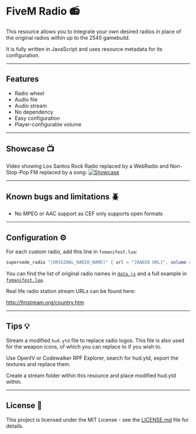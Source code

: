 # FiveM Radio 📻

This resource allows you to integrate your own desired radios in place of the original radios within up to the 2545 gamebuild.

It is fully written in JavaScript and uses resource metadata for its configuration.

----------

## Features 

* Radio wheel
* Audio file
* Audio stream
* No dependency
* Easy configuration
* Player-configurable volume

----------

## Showcase 📺

Video showing Los Santos Rock Radio replaced by a WebRadio and Non-Stop-Pop FM replaced by a song:
[![Showcase](https://cf-e2.streamablevideo.com/image/6hrhp_1.jpg)](https://streamable.com/6hrhp "Showcase")

----------

## Known bugs and limitations 🪲

* No MPEG or AAC support as CEF only supports open formats

----------

## Configuration ⚙️

For each custom radio, add this line in `fxmanifest.lua`:

```lua
supersede_radio "[ORIGINAL_RADIO_NAME]" { url = "[RADIO URL]", volume = 0.5, name = "[NEW RADIO NAME]" }

```

You can find the list of original radio names in [`data.js`](radio/data.js) and a full example in [`fxmanifest.lua`](radio/fxmanifest.lua).

Real life radio station stream URLs can be found here:

http://fmstream.org/country.htm

----------

## Tips 💡

Stream a modified `hud.ytd` file to replace radio logos. This file is also used for the weapon icons, of which you can replace to if you wish to.

Use OpenIV or Codewalker RPF Explorer, search for hud.ytd, export the textures and replace them.

Create a stream folder within this resource and place modified hud.ytd within.

----------

## License 📜

This project is licensed under the MIT License - see the [LICENSE.md](LICENSE.md) file for details.
